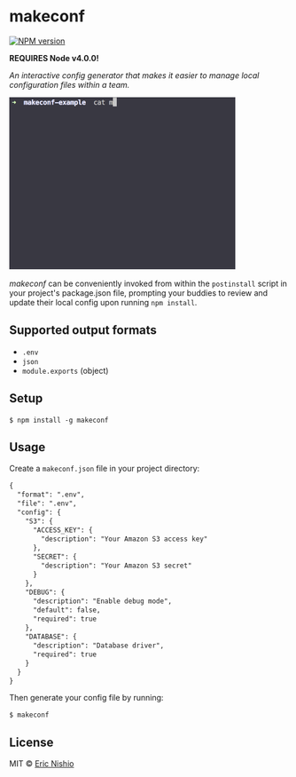 makeconf
========

[![NPM version][npm-image]][npm-url]

**REQUIRES Node v4.0.0!**

*An interactive config generator that makes it easier to manage local
configuration files within a team.*

![makeconf][gif]

*makeconf* can be conveniently invoked from within the `postinstall` script
in your project's package.json file, prompting your buddies to review and update
their local config upon running `npm install`.

## Supported output formats

- `.env`
- `json`
- `module.exports` (object)

## Setup

```
$ npm install -g makeconf
```

## Usage

Create a `makeconf.json` file in your project directory:

```
{
  "format": ".env",
  "file": ".env",
  "config": {
    "S3": {
      "ACCESS_KEY": {
        "description": "Your Amazon S3 access key"
      },
      "SECRET": {
        "description": "Your Amazon S3 secret"
      }
    },
    "DEBUG": {
      "description": "Enable debug mode",
      "default": false,
      "required": true
    },
    "DATABASE": {
      "description": "Database driver",
      "required": true
    }
  }
}
```

Then generate your config file by running:

```
$ makeconf
```

## License

MIT © [Eric Nishio](http://ericnish.io)

[npm-url]: https://npmjs.org/package/makeconf
[npm-image]: https://img.shields.io/npm/v/makeconf.svg?style=flat-square
[gif]: /doc/demo.gif
